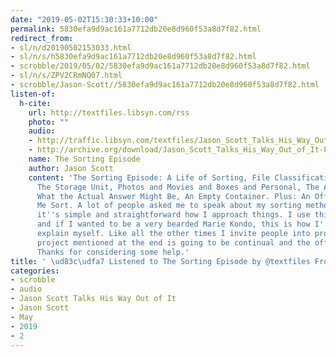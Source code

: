 ```yaml
---
date: "2019-05-02T15:30:33+10:00"
permalink: 5830efa9d9ac161a7712db20e8d960f53a8d7f82.html
redirect_from:
- sl/n/d20190502153033.html
- sl/n/s/h5830efa9d9ac161a7712db20e8d960f53a8d7f82.html
- scrobble/2019/05/02/5830efa9d9ac161a7712db20e8d960f53a8d7f82.html
- sl/n/s/ZPV2CRmNQ07.html
- scrobble/Jason-Scott//5830efa9d9ac161a7712db20e8d960f53a8d7f82.html
listen-of:
  h-cite:
    url: http://textfiles.libsyn.com/rss
    photo: ""
    audio:
    - http://traffic.libsyn.com/textfiles/Jason_Scott_Talks_His_Way_Out_of_It_-_Episode_63.mp3?dest-id=574323
    - http://archive.org/download/Jason_Scott_Talks_His_Way_Out_of_It-Podcast-by-Jason_Scott/The_Sorting_Episode.mp3
    name: The Sorting Episode
    author: Jason Scott
    content: 'The Sorting Episode: A Life of Sorting, File Classifications, My Subdirectories,
      The Storage Unit, Photos and Movies and Boxes and Personal, The Actual Question,
      What the Actual Answer Might Be, An Empty Container. Plus: An Offer to Help
      Me Sort. A lot of people asked me to speak about my sorting method - I hope
      it''s simple and straightforward how I approach things. I use this everywhere,
      and if I wanted to be a very bearded Marie Kondo, this is how I''d start to
      explain myself. Like all the other times I invite people into projects, the
      project mentioned at the end is going to be continual and the offer won''t expire.
      Thanks for considering some help.'
title: ' \ud83c\udfa7 Listened to The Sorting Episode by @textfiles From #JasonScottTalksHisWayOutofIt'
categories:
- scrobble
- audio
- Jason Scott Talks His Way Out of It
- Jason Scott
- May
- 2019
- 2
---
```

